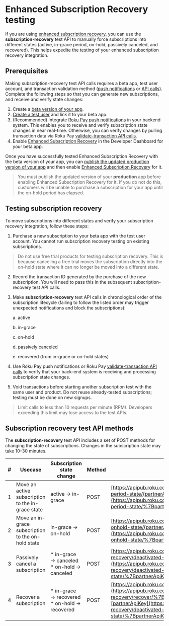 Enhanced Subscription Recovery testing
======================================

If you are using [enhanced subscription recovery](/docs/developer-program/roku-pay/subscription-recovery/subscription-on-hold.md), you can use the **subscription-recovery** test API to manually force subscriptions into different states (active, in-grace period, on-hold, passively canceled, and recovered). This helps expedite the testing of your enhanced subscription recovery integration.

Prerequisites
-------------

Making subscription-recovery test API calls requires a beta app, test user account, and transaction validation method ([push notifications](/docs/developer-program/roku-pay/implementation/push-notifications-jwt.md) or [API calls](/docs/developer-program/publishing/channel-publishing-guide.md#beta-channel-guidelines)). Complete the following steps so that you can generate new subscriptions, and receive and verify state changes:

1.  Create a [beta version of your app](/docs/developer-program/publishing/channel-publishing-guide.md#beta-channel-guidelines).
2.  [Create a test user](/docs/developer-program/roku-pay/quickstart/test-users.md) and link it to your beta app.
3.  (Recommended) Integrate [Roku Pay push notifications](/docs/developer-program/roku-pay/implementation/push-notifications-jwt.md) in your backend system. This enables you to receive and verify subscription state changes in near real-time. Otherwise, you can verify changes by pulling transaction data via Roku Pay [validate-transaction API calls](/docs/developer-program/publishing/channel-publishing-guide.md#beta-channel-guidelines).
4.  Enable [Enhanced Subscription Recovery](/docs/developer-program/roku-pay/subscription-recovery/settings.md#enabling-enhanced-subscription-recovery) in the Developer Dashboard for your beta app.

Once you have successfully tested Enhanced Subscription Recovery with the beta version of your app, you can [publish the updated production version of your app](/docs/developer-program/publishing/channel-publishing-guide.md#updating-an-existing-channel) and then enable [Enhanced Subscription Recovery](/docs/developer-program/roku-pay/subscription-recovery/settings.md#enabling-enhanced-subscription-recovery) for it.

> You must publish the updated version of your **production** app before enabling Enhanced Subscription Recovery for it. If you do not do this, customers will be unable to purchase a subscription for your app until the on-hold period has elapsed.

Testing subscription recovery
-----------------------------

To move subscriptions into different states and verify your subscription recovery integration, follow these steps:

1.  Purchase a new subscription to your beta app with the test user account. You cannot run subscription recovery testing on existing subscriptions.

> Do not use free trial products for testing subscription recovery. This is because canceling a free trial moves the subscription directly into the on-hold state where it can no longer be moved into a different state.

2.  Record the transaction ID generated by the purchase of the new subscription. You will need to pass this in the subsequent subscription-recovery test API calls.
    
3.  Make **subscription-recovery** test API calls in chronological order of the subscription lifecycle (failing to follow the listed order may trigger unexpected notifications and block the subscriptions):
    
    a. active
    
    b. in-grace
    
    c. on-hold
    
    d. passively canceled
    
    e. recovered (from in-grace or on-hold states)
    
4.  Use Roku Pay push notifications or Roku Pay [validate-transaction API calls](/docs/developer-program/publishing/channel-publishing-guide.md#beta-channel-guidelines) to verify that your back-end system is receiving and processing subscription state changes.
    
5.  Void transactions before starting another subscription test with the same user and product. Do not reuse already-tested subscriptions; testing must be done on new signups.
    

> Limit calls to less than 10 requests per minute (RPM). Developers exceeding this limit may lose access to the test APIs.

Subscription recovery test API methods
--------------------------------------

The **subscription-recovery** test API includes a set of POST methods for changing the state of subscriptions. Changes in the subscription state may take 10–30 minutes.

| #   | Usecase | Subscription state change | Method | URL |
| --- | --- | --- | --- | --- |
| 1   | Move an active subscription to the in-grace state | active → in-grace | POST | [https://apipub.roku.com/test/subscription-recovery/grace-period-state/{partnerApiKey}/{transactionId}](https://apipub.roku.com/test/subscription-recovery/grace-period-state/%7BpartnerApiKey%7D/%7BtransactionId%7D) |
| 2   | Move an in-grace subscription to the on-hold state | in-grace → on-hold | POST | [https://apipub.roku.com/test/subscription-recovery/passive-onhold-state/{partnerApiKey}/{transactionId}](https://apipub.roku.com/test/subscription-recovery/passive-onhold-state/%7BpartnerApiKey%7D/%7BtransactionId%7D) |
| 3   | Passively cancel a subscription | *   in-grace → canceled<br>*   on-hold → canceled | POST | [https://apipub.roku.com/test/subscription-recovery/deactivated-state/{partnerApiKey}/{transactionId}](https://apipub.roku.com/test/subscription-recovery/deactivated-state/%7BpartnerApiKey%7D/%7BtransactionId%7D) |
| 4   | Recover a subscription | *   in-grace → recovered<br>*   on-hold → recovered | POST | [https://apipub.roku.com/test/subscription-recovery/recover/{](https://apipub.roku.com/test/subscription-recovery/recover/%7BdevToken%7D/%7BtransactionId)[partnerApiKey](https://apipub.roku.com/test/subscription-recovery/deactivated-state/%7BpartnerApiKey%7D/%7BtransactionId)}/{transactionId} |